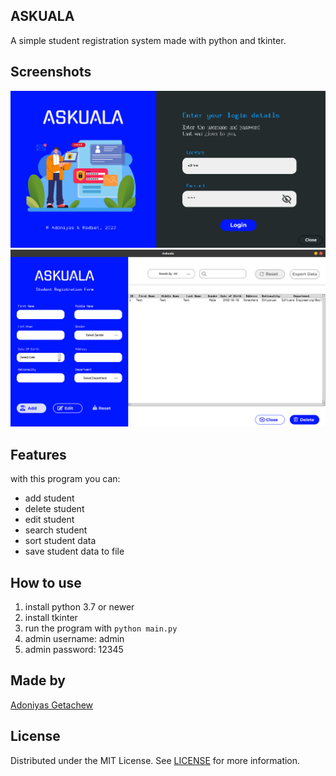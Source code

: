 ## ASKUALA

A simple student registration system made with python and tkinter.

## Screenshots

![](assets/login_screenshot.png)
![](assets/main_screenshot.png)

## Features

with this program you can:

- add student
- delete student
- edit student
- search student
- sort student data
- save student data to file

## How to use

1. install python 3.7 or newer
2. install tkinter
3. run the program with `python main.py`
4. admin username: admin
5. admin password: 12345

## Made by

[Adoniyas Getachew](https://github.com/Adoniyas7/)

## License

Distributed under the MIT License. See [LICENSE](LICENSE) for more information.
